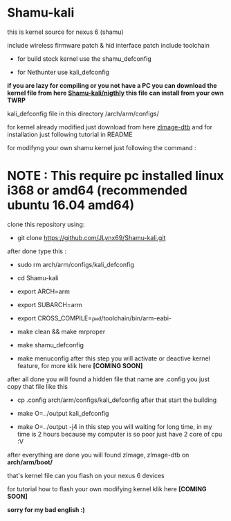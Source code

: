 # Shamu-kali
this is kernel source for nexus 6 (shamu)

include wireless firmware patch & hid interface patch
include toolchain

* for build stock kernel use the shamu_defconfig

* for Nethunter use kali_defconfig

<b> if you are lazy for compiling or you not have a PC you can download the kernel file from here [Shamu-kali/nigthly](https://github.com/JLynx69/Shamu-kali/tree/master/nightly) this file can install from your own TWRP</b>

kali_defconfig file in this directory /arch/arm/configs/

for kernel already modified just download from here [zImage-dtb](https://github.com/JLynx69/Shamu-kali/tree/master/device/moto/shamu-kernel) and for installation just following tutorial in README

for modifyng your own shamu kernel just following the command :

# NOTE : This require pc installed linux i368 or amd64 (recommended ubuntu 16.04 amd64)

clone this repository using: 

* git clone https://github.com/JLynx69/Shamu-kali.git

after done type this :
* sudo rm arch/arm/configs/kali_defconfig
* cd Shamu-kali

* export ARCH=arm
* export SUBARCH=arm
* export CROSS_COMPILE=`pwd`/toolchain/bin/arm-eabi-

* make clean && make mrproper
* make shamu_defconfig
* make menuconfig
after this step you will activate or deactive kernel feature, for more klik here <b> [COMING SOON] </b>

after all done you will found a hidden file that name are .config
you just copy that file like this

* cp .config arch/arm/configs/kali_defconfig
after that start the building

* make O=../output kali_defconfig
* make O=../output -j4
in this step you will waiting for long time, in my time is 2 hours
because my computer is so poor just have 2 core of cpu :V

after everything are done you will found zImage, zImage-dtb on <b> arch/arm/boot/ </b>

that's kernel file can you flash on your nexus 6 devices

for tutorial how to flash your own modifying kernel klik here <b> [COMING SOON] </b>

**sorry for my bad english :)**
